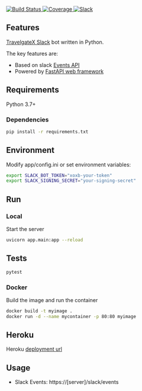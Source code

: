 <p>
<a href="https://travis-ci.org/travelgateX/slack-botx" target="_blank">
    <img src="https://travis-ci.org/travelgateX/slack-botx.svg?branch=master" alt="Build Status">
</a>
<a href="https://codecov.io/gh/travelgateX/slack-botx" target="_blank">
    <img src="https://codecov.io/gh/travelgateX/slack-botx/branch/master/graph/badge.svg" alt="Coverage">
</a>
<a href="https://slack.travelgatex.com" target="_blank">
    <img src="https://slack.travelgatex.com/badge.svg" alt="Slack">
</a>
</p>


## Features
[TravelgateX Slack](https://travelgatex.slack.com) bot written in Python.

The key features are:

* Based on slack [Events API](https://api.slack.com/events-api)
* Powered by [FastAPI web framework](https://fastapi.tiangolo.com/)

## Requirements

Python 3.7+

### Dependencies

```bash
pip install -r requirements.txt
```

## Environment

Modify app/config.ini or set environment variables:

```bash
export SLACK_BOT_TOKEN="xoxb-your-token"
export SLACK_SIGNING_SECRET="your-signing-secret"
```

## Run

### Local

Start the server

```bash
uvicorn app.main:app --reload
```

## Tests

```bash
pytest
```

### Docker

Build the image and run the container

```bash
docker build -t myimage .
docker run -d --name mycontainer -p 80:80 myimage
```

## Heroku

Heroku [deployment url](https://slack-botx.herokuapp.com/)

## Usage

- Slack Events: https://[server]/slack/events